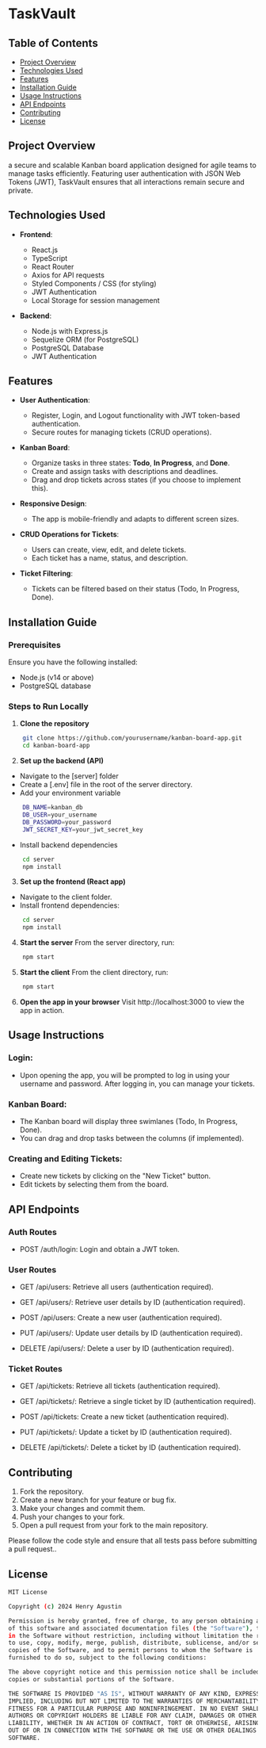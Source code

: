 # TaskVault

## Table of Contents
- [Project Overview](#project-overview)
- [Technologies Used](#technologies-used)
- [Features](#features)
- [Installation Guide](#installation-guide)
- [Usage Instructions](#usage-instructions)
- [API Endpoints](#api-endpoints)
- [Contributing](#contributing)
- [License](#license)

## Project Overview
a secure and scalable Kanban board application designed for agile teams to manage tasks efficiently. Featuring user authentication with JSON Web Tokens (JWT), TaskVault ensures that all interactions remain secure and private.

## Technologies Used

- **Frontend**:
  - React.js
  - TypeScript
  - React Router
  - Axios for API requests
  - Styled Components / CSS (for styling)
  - JWT Authentication
  - Local Storage for session management

- **Backend**:
  - Node.js with Express.js
  - Sequelize ORM (for PostgreSQL)
  - PostgreSQL Database
  - JWT Authentication

## Features

- **User Authentication**:
  - Register, Login, and Logout functionality with JWT token-based authentication.
  - Secure routes for managing tickets (CRUD operations).

- **Kanban Board**:
  - Organize tasks in three states: **Todo**, **In Progress**, and **Done**.
  - Create and assign tasks with descriptions and deadlines.
  - Drag and drop tickets across states (if you choose to implement this).

- **Responsive Design**:
  - The app is mobile-friendly and adapts to different screen sizes.

- **CRUD Operations for Tickets**:
  - Users can create, view, edit, and delete tickets.
  - Each ticket has a name, status, and description.

- **Ticket Filtering**:
  - Tickets can be filtered based on their status (Todo, In Progress, Done).

## Installation Guide

### Prerequisites
Ensure you have the following installed:

- Node.js (v14 or above)
- PostgreSQL database

### Steps to Run Locally

1. **Clone the repository**
```bash
    git clone https://github.com/yourusername/kanban-board-app.git
    cd kanban-board-app
```

2. **Set up the backend (API)**
- Navigate to the [server] folder
- Create a [.env] file in the root of the server directory.
- Add your environment variable
```bash
    DB_NAME=kanban_db
    DB_USER=your_username
    DB_PASSWORD=your_password
    JWT_SECRET_KEY=your_jwt_secret_key
```
- Install backend dependencies
```bash
    cd server
    npm install
```

3. **Set up the frontend (React app)**
- Navigate to the client folder.
- Install frontend dependencies:
```bash
    cd server
    npm install
```

4. **Start the server**
From the server directory, run:
```bash
    npm start
```

5. **Start the client**
From the client directory, run:
```bash
    npm start
```

6. **Open the app in your browser**
Visit http://localhost:3000 to view the app in action.

## Usage Instructions
### Login:
- Upon opening the app, you will be prompted to log in using your username and password. After logging in, you can manage your tickets.
### Kanban Board:
- The Kanban board will display three swimlanes (Todo, In Progress, Done).
- You can drag and drop tasks between the columns (if implemented).
### Creating and Editing Tickets:
- Create new tickets by clicking on the "New Ticket" button.
- Edit tickets by selecting them from the board.

## API Endpoints
### Auth Routes
- POST /auth/login:
Login and obtain a JWT token.

### User Routes
- GET /api/users:
Retrieve all users (authentication required).

- GET /api/users/:
Retrieve user details by ID (authentication required).

- POST /api/users:
Create a new user (authentication required).

- PUT /api/users/:
Update user details by ID (authentication required).

- DELETE /api/users/:
Delete a user by ID (authentication required).

### Ticket Routes
- GET /api/tickets:
Retrieve all tickets (authentication required).

- GET /api/tickets/:
Retrieve a single ticket by ID (authentication required).

- POST /api/tickets:
Create a new ticket (authentication required).

- PUT /api/tickets/:
Update a ticket by ID (authentication required).

- DELETE /api/tickets/:
Delete a ticket by ID (authentication required).

## Contributing
1. Fork the repository.
2. Create a new branch for your feature or bug fix.
3. Make your changes and commit them.
4. Push your changes to your fork.
5. Open a pull request from your fork to the main repository.

Please follow the code style and ensure that all tests pass before submitting a pull request..

## License

```bash
MIT License

Copyright (c) 2024 Henry Agustin

Permission is hereby granted, free of charge, to any person obtaining a copy
of this software and associated documentation files (the "Software"), to deal
in the Software without restriction, including without limitation the rights
to use, copy, modify, merge, publish, distribute, sublicense, and/or sell
copies of the Software, and to permit persons to whom the Software is
furnished to do so, subject to the following conditions:

The above copyright notice and this permission notice shall be included in all
copies or substantial portions of the Software.

THE SOFTWARE IS PROVIDED "AS IS", WITHOUT WARRANTY OF ANY KIND, EXPRESS OR
IMPLIED, INCLUDING BUT NOT LIMITED TO THE WARRANTIES OF MERCHANTABILITY,
FITNESS FOR A PARTICULAR PURPOSE AND NONINFRINGEMENT. IN NO EVENT SHALL THE
AUTHORS OR COPYRIGHT HOLDERS BE LIABLE FOR ANY CLAIM, DAMAGES OR OTHER
LIABILITY, WHETHER IN AN ACTION OF CONTRACT, TORT OR OTHERWISE, ARISING FROM,
OUT OF OR IN CONNECTION WITH THE SOFTWARE OR THE USE OR OTHER DEALINGS IN THE
SOFTWARE.
```